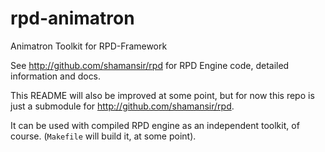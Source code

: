 # rpd-animatron

Animatron Toolkit for RPD-Framework

See http://github.com/shamansir/rpd for RPD Engine code, detailed information and docs.

This README will also be improved at some point, but for now this repo is just a
submodule for http://github.com/shamansir/rpd.

It can be used with compiled RPD engine as an independent toolkit, of course. (`Makefile` will build it, at some point).
